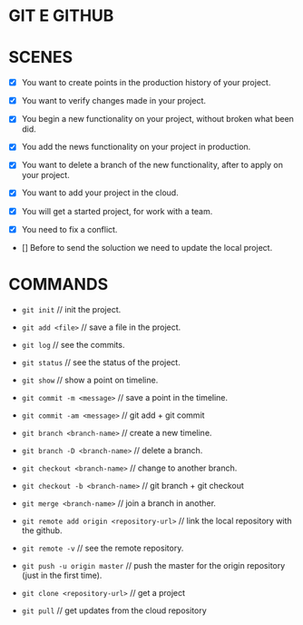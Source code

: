 # GIT E GITHUB

# SCENES

- [x] You want to create points in the production history of your project.
- [x] You want to verify changes made in your project.

- [x] You begin a new functionality on your project, without broken what been did.
- [x] You add the news functionality on your project in production.
- [x] You want to delete a branch of the new functionality, after to apply on your project.

- [x] You want to add your project in the cloud.

- [x] You will get a started project, for work with a team.
- [x] You need to fix a conflict.
- [] Before to send the soluction we need to update the local project.

# COMMANDS

* `git init` // init the project.
* `git add <file>` // save a file in the project.
* `git log` // see the commits.
* `git status` // see the status of the project.
* `git show` // show a point on timeline.
* `git commit -m <message>` // save a point in the timeline.
* `git commit -am <message>` // git add + git commit

* `git branch <branch-name>` // create a new timeline.
* `git branch -D <branch-name>` // delete a branch.
* `git checkout <branch-name>` // change to another branch.
* `git checkout -b <branch-name>` // git branch + git checkout

* `git merge <branch-name>` // join a branch in another.

* `git remote add origin <repository-url>` // link the local repository with the github.
* `git remote -v` // see the remote repository.
* `git push -u origin master` // push the master for the origin repository (just in the first time).
* `git clone <repository-url>` // get a project
* `git pull` // get updates from the cloud repository
